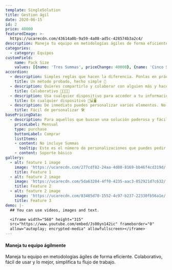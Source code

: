 ```yaml
---
template: SingleSolution
title: Gestion ágil 
date: 2020-06-15
id: 2
price: 40000
featuredImage: >-
  https://ucarecdn.com/43614a0b-9a59-4a08-ad5c-428574b3a2c4/
description: Maneja tu equipo en metodologías ágiles de forma eficiente. Colaborativo, fácil de usar y lo mejor, simplifica tu flujo de trabajo.
categories:
  - category: Equipos
customField: 
    name: Pack Size
    values: [{name: 'Tres Summas', priceChange: 40000}, {name: 'Cinco Summas', priceChange: 60000}, {name: 'Diez Summas', priceChange: 80000}]
accordion:
  - description: Simples reglas que hacen la diferencia. Ponlas en práctica de manera natural. Únete a miles de personas que han ganado el control de sus finanzas
    title: Un método probado, hecho simple 🤗
  - description: Quieres compartirlo y colaborar con alguien más y hacerlo juntos? tu pareja o tu familia. Hasta 5 personas por el mismo precio.
    title: Colaborativo 👨‍👩‍👦‍👦
  - description: Usa cualquier dispositivo para acceder a tu información. Tu teléfono móvil, tu portátil y hasta en tu nevera -si es de esas nuevas 😉-.
    title: En cualquier dispositivo 📱💻🖥
  - description: De inmediato puedes personalizar varios elementos. No es suficiente? Tranquilo, usa nuestro sistema de summas para añadir eso que necesitas para que sea perfecto! 💡
    title: Fácil de personalizar 🛠
basePricingData:
  - description: Para aquellos que buscan una solución poderosa y fácil de usar que les permita tener el control de sus finanzas.
    priceLabel: Mensual
    type: purchase
    buttonLabel: Comprar
    listItems:
    - content: No incluye Summas
      tooltip: Este es el número de personalizaciones que puedes pedir al mes.
    - content: Soporte básico
gallery:
  - alt: feature 1 image
    image: 'https://ucarecdn.com/277cdf82-24aa-4d80-8169-bb46f4cd319d/'
    title: Feature 1
  - alt: feature 2 image
    image: 'https://ucarecdn.com/5da63204-4ff0-4235-aac3-852921d7c632/'
    title: Feature 2
  - alt: feature 2 image
    image: 'https://ucarecdn.com/83485d70-1552-4c97-b237-22330fb56a1e/'
    title: Feature 3
demo: |-
  ## You can use videos, images and text.

  <iframe width="560" height="315"
  src="https://www.youtube.com/embed/Js00yn142ic" frameborder="0"
  allow="autoplay; encrypted-media" allowfullscreen></iframe>
---
```

#### Maneja tu equipo ágilmente

Maneja tu equipo en metodologías ágiles de forma eficiente. Colaborativo, fácil de usar y lo mejor, simplifica tu flujo de trabajo.